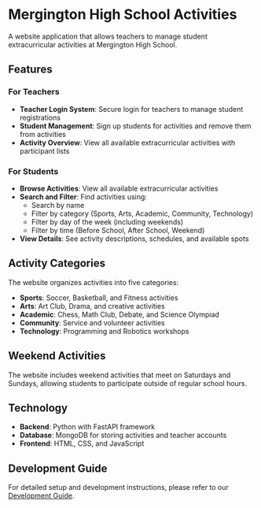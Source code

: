 # Mergington High School Activities

A website application that allows teachers to manage student extracurricular activities at Mergington High School.

## Features

### For Teachers
- **Teacher Login System**: Secure login for teachers to manage student registrations
- **Student Management**: Sign up students for activities and remove them from activities
- **Activity Overview**: View all available extracurricular activities with participant lists

### For Students
- **Browse Activities**: View all available extracurricular activities
- **Search and Filter**: Find activities using:
  - Search by name
  - Filter by category (Sports, Arts, Academic, Community, Technology)
  - Filter by day of the week (including weekends)
  - Filter by time (Before School, After School, Weekend)
- **View Details**: See activity descriptions, schedules, and available spots

## Activity Categories

The website organizes activities into five categories:
- **Sports**: Soccer, Basketball, and Fitness activities
- **Arts**: Art Club, Drama, and creative activities
- **Academic**: Chess, Math Club, Debate, and Science Olympiad
- **Community**: Service and volunteer activities
- **Technology**: Programming and Robotics workshops

## Weekend Activities

The website includes weekend activities that meet on Saturdays and Sundays, allowing students to participate outside of regular school hours.

## Technology

- **Backend**: Python with FastAPI framework
- **Database**: MongoDB for storing activities and teacher accounts
- **Frontend**: HTML, CSS, and JavaScript

## Development Guide

For detailed setup and development instructions, please refer to our [Development Guide](../docs/how-to-develop.md).
